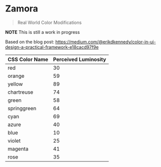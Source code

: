 # Zamora

> Real World Color Modifications

**NOTE** This is still a work in progress

Based on the blog post: https://medium.com/@erikdkennedy/color-in-ui-design-a-practical-framework-e18cacd97f9e

| CSS Color Name | Perceived Luminosity |
| :------------- | :------------------- |
| red            | 30                   |
| orange         | 59                   |
| yellow         | 89                   |
| chartreuse     | 74                   |
| green          | 58                   |
| springgreen    | 64                   |
| cyan           | 69                   |
| azure          | 40                   |
| blue           | 10                   |
| violet         | 25                   |
| magenta        | 41                   |
| rose           | 35                   |
